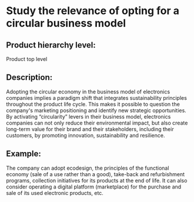# Study the relevance of opting for a circular business model

## Product hierarchy level:
Product top level

## Description:
Adopting the circular economy in the business model of electronics companies implies a paradigm shift that integrates sustainability principles throughout the product life cycle. This makes it possible to question the company's marketing positioning and identify new strategic opportunities. By activating “circularity” levers in their business model, electronics companies can not only reduce their environmental impact, but also create long-term value for their brand and their stakeholders, including their customers, by promoting innovation, sustainability and resilience.

## Example:
The company can adopt ecodesign, the principles of the functional economy (sale of a use rather than a good), take-back and refurbishment programs, collection initiatives for its products at the end of life. It can also consider operating a digital platform (marketplace) for the purchase and sale of its used electronic products, etc.
